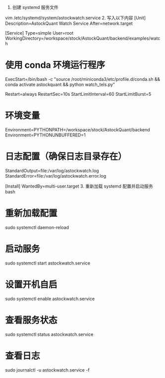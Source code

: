 1. 创建 systemd 服务文件

vim /etc/systemd/system/astockwatch.service
2. 写入以下内容
[Unit]
Description=AstockQuant Watch Service
After=network.target

[Service]
Type=simple
User=root
WorkingDirectory=/workspace/stock/AstockQuant/backend/examples/watch

# 使用 conda 环境运行程序
ExecStart=/bin/bash -c "source /root/miniconda3/etc/profile.d/conda.sh && conda activate astockquant && python watch_tels.py"

Restart=always
RestartSec=10s
StartLimitInterval=60
StartLimitBurst=5

# 环境变量
Environment=PYTHONPATH=/workspace/stock/AstockQuant/backend
Environment=PYTHONUNBUFFERED=1

# 日志配置（确保日志目录存在）
StandardOutput=file:/var/log/astockwatch.log
StandardError=file:/var/log/astockwatch.error.log

[Install]
WantedBy=multi-user.target
3. 重新加载 systemd 配置并启动服务
bash
# 重新加载配置
sudo systemctl daemon-reload

# 启动服务
sudo systemctl start astockwatch.service

# 设置开机自启
sudo systemctl enable astockwatch.service

# 查看服务状态
sudo systemctl status astockwatch.service

# 查看日志
sudo journalctl -u astockwatch.service -f